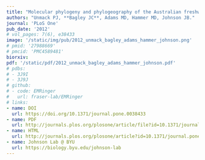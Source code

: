 ```yaml
---
title: "Molecular phylogeny and phylogeography of the Australian freshwater fish genus _Galaxiella_ (Teleostei: Galaxiidae), with an emphasis on dwarf galaxias (_G. pusilla_)."
authors: "Unmack PJ, **Bagley JC**, Adams MD, Hammer MD, Johnson JB."
journal: 'PLoS One'
pub_date: '2012'
# vol_pages: 7(6), e38433
image: '/static/img/pub/2012_unmack_bagley_adams_hammer_johnson.png'
# pmid: '27988669'
# pmcid: 'PMC4589481'
biorxiv: 
pdf: '/static/pdf/2012_unmack_bagley_adams_hammer_johnson.pdf'
# pdbs:
# - 3J9I
# - 3J9J
# github:
# - code: EMRinger
#   url: fraser-lab/EMRinger
# links:
- name: DOI
  url: https://doi.org/10.1371/journal.pone.0038433
- name: PDF
  url: http://journals.plos.org/plosone/article/file?id=10.1371/journal.pone.0038433&amp;type=printable
- name: HTML
  url: http://journals.plos.org/plosone/article?id=10.1371/journal.pone.0038433
- name: Johnson Lab @ BYU
  url: https://biology.byu.edu/johnson-lab
---
```

